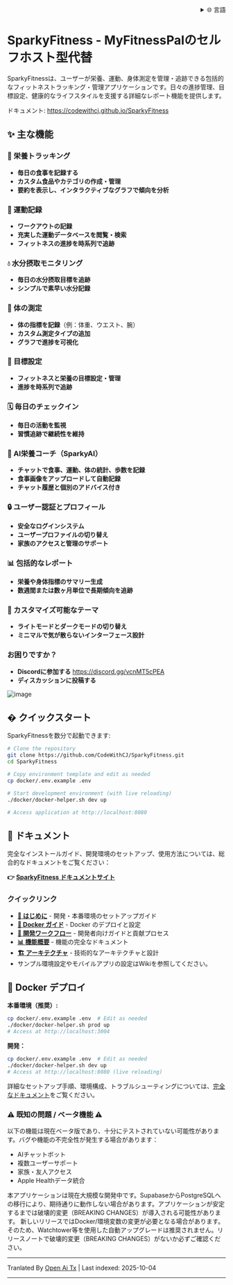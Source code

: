 
<div align="right">
  <details>
    <summary >🌐 言語</summary>
    <div>
      <div align="right">
        <p><a href="https://openaitx.github.io/view.html?user=CodeWithCJ&project=SparkyFitness&lang=en">English</a></p>
        <p><a href="https://openaitx.github.io/view.html?user=CodeWithCJ&project=SparkyFitness&lang=zh-CN">简体中文</a></p>
        <p><a href="https://openaitx.github.io/view.html?user=CodeWithCJ&project=SparkyFitness&lang=zh-TW">繁體中文</a></p>
        <p><a href="https://openaitx.github.io/view.html?user=CodeWithCJ&project=SparkyFitness&lang=ja">日本語</a></p>
        <p><a href="https://openaitx.github.io/view.html?user=CodeWithCJ&project=SparkyFitness&lang=ko">한국어</a></p>
        <p><a href="https://openaitx.github.io/view.html?user=CodeWithCJ&project=SparkyFitness&lang=hi">हिन्दी</a></p>
        <p><a href="https://openaitx.github.io/view.html?user=CodeWithCJ&project=SparkyFitness&lang=th">ไทย</a></p>
        <p><a href="https://openaitx.github.io/view.html?user=CodeWithCJ&project=SparkyFitness&lang=fr">Français</a></p>
        <p><a href="https://openaitx.github.io/view.html?user=CodeWithCJ&project=SparkyFitness&lang=de">Deutsch</a></p>
        <p><a href="https://openaitx.github.io/view.html?user=CodeWithCJ&project=SparkyFitness&lang=es">Español</a></p>
        <p><a href="https://openaitx.github.io/view.html?user=CodeWithCJ&project=SparkyFitness&lang=it">Itapano</a></p>
        <p><a href="https://openaitx.github.io/view.html?user=CodeWithCJ&project=SparkyFitness&lang=ru">Русский</a></p>
        <p><a href="https://openaitx.github.io/view.html?user=CodeWithCJ&project=SparkyFitness&lang=pt">Português</a></p>
        <p><a href="https://openaitx.github.io/view.html?user=CodeWithCJ&project=SparkyFitness&lang=nl">Nederlands</a></p>
        <p><a href="https://openaitx.github.io/view.html?user=CodeWithCJ&project=SparkyFitness&lang=pl">Polski</a></p>
        <p><a href="https://openaitx.github.io/view.html?user=CodeWithCJ&project=SparkyFitness&lang=ar">العربية</a></p>
        <p><a href="https://openaitx.github.io/view.html?user=CodeWithCJ&project=SparkyFitness&lang=fa">فارسی</a></p>
        <p><a href="https://openaitx.github.io/view.html?user=CodeWithCJ&project=SparkyFitness&lang=tr">Türkçe</a></p>
        <p><a href="https://openaitx.github.io/view.html?user=CodeWithCJ&project=SparkyFitness&lang=vi">Tiếng Việt</a></p>
        <p><a href="https://openaitx.github.io/view.html?user=CodeWithCJ&project=SparkyFitness&lang=id">Bahasa Indonesia</a></p>
      </div>
    </div>
  </details>
</div>

# SparkyFitness - MyFitnessPalのセルフホスト型代替

SparkyFitnessは、ユーザーが栄養、運動、身体測定を管理・追跡できる包括的なフィットネストラッキング・管理アプリケーションです。日々の進捗管理、目標設定、健康的なライフスタイルを支援する詳細なレポート機能を提供します。

ドキュメント: https://codewithcj.github.io/SparkyFitness

## ✨ 主な機能

### 🍎 栄養トラッキング

* **毎日の食事を記録する**
* **カスタム食品やカテゴリの作成・管理**
* **要約を表示し、インタラクティブなグラフで傾向を分析**

### 💪 運動記録

* **ワークアウトの記録**
* **充実した運動データベースを閲覧・検索**
* **フィットネスの進捗を時系列で追跡**

### 💧 水分摂取モニタリング

* **毎日の水分摂取目標を追跡**
* **シンプルで素早い水分記録**

### 📏 体の測定

* **体の指標を記録**（例：体重、ウエスト、腕）
* **カスタム測定タイプの追加**
* **グラフで進捗を可視化**

### 🎯 目標設定

* **フィットネスと栄養の目標設定・管理**
* **進捗を時系列で追跡**

### 🗓️ 毎日のチェックイン

* **毎日の活動を監視**
* **習慣追跡で継続性を維持**

### 🤖 AI栄養コーチ（SparkyAI）

* **チャットで食事、運動、体の統計、歩数を記録**
* **食事画像をアップロードして自動記録**
* **チャット履歴と個別のアドバイス付き**

### 🔒 ユーザー認証とプロフィール

* **安全なログインシステム**
* **ユーザープロファイルの切り替え**
* **家族のアクセスと管理のサポート**

### 📊 包括的なレポート

* **栄養や身体指標のサマリー生成**
* **数週間または数ヶ月単位で長期傾向を追跡**

### 🎨 カスタマイズ可能なテーマ

* **ライトモードとダークモードの切り替え**
* **ミニマルで気が散らないインターフェース設計**

### お困りですか？
* **Discordに参加する**
  https://discord.gg/vcnMT5cPEA
* **ディスカッションに投稿する**


![image](https://github.com/user-attachments/assets/ccc7f34e-a663-405f-a4d4-a9888c3197bc)

## � クイックスタート

SparkyFitnessを数分で起動できます:

```bash
# Clone the repository
git clone https://github.com/CodeWithCJ/SparkyFitness.git
cd SparkyFitness

# Copy environment template and edit as needed
cp docker/.env.example .env

# Start development environment (with live reloading)
./docker/docker-helper.sh dev up

# Access application at http://localhost:8080
```

## 📖 ドキュメント

完全なインストールガイド、開発環境のセットアップ、使用方法については、総合的なドキュメントをご覧ください：

**👉 [SparkyFitness ドキュメントサイト](https://codewithcj.github.io/SparkyFitness)**

### クイックリンク

- **[🚀 はじめに](https://codewithcj.github.io/SparkyFitness/developer/getting-started)** - 開発・本番環境のセットアップガイド
- **[🐳 Docker ガイド](https://codewithcj.github.io/SparkyFitness/developer/docker)** - Docker のデプロイと設定
- **[🔧 開発ワークフロー](https://codewithcj.github.io/SparkyFitness/developer/workflow)** - 開発者向けガイドと貢献プロセス  
- **[📊 機能概要](https://codewithcj.github.io/SparkyFitness/features/)** - 機能の完全なドキュメント
- **[🏗️ アーキテクチャ](https://codewithcj.github.io/SparkyFitness/app-overview)** - 技術的なアーキテクチャと設計
- サンプル環境設定やモバイルアプリの設定はWikiを参照してください。

## 🐳 Docker デプロイ

**本番環境（推奨）:**
```bash
cp docker/.env.example .env  # Edit as needed
./docker/docker-helper.sh prod up
# Access at http://localhost:3004
```
**開発：**

```bash
cp docker/.env.example .env  # Edit as needed  
./docker/docker-helper.sh dev up
# Access at http://localhost:8080 (live reloading)
```
詳細なセットアップ手順、環境構成、トラブルシューティングについては、[完全なドキュメント](https://codewithcj.github.io/SparkyFitness/developer/getting-started)をご覧ください。

### ⚠️ 既知の問題 / ベータ機能 ⚠️

以下の機能は現在ベータ版であり、十分にテストされていない可能性があります。バグや機能の不完全性が発生する場合があります：

*   AIチャットボット
*   複数ユーザーサポート
*   家族・友人アクセス
*   Apple Healthデータ統合

本アプリケーションは現在大規模な開発中です。SupabaseからPostgreSQLへの移行により、期待通りに動作しない場合があります。アプリケーションが安定するまでは破壊的変更（BREAKING CHANGES）が導入される可能性があります。
新しいリリースではDocker/環境変数の変更が必要となる場合があります。そのため、Watchtower等を使用した自動アップグレードは推奨されません。リリースノートで破壊的変更（BREAKING CHANGES）がないか必ずご確認ください。





---

Tranlated By [Open Ai Tx](https://github.com/OpenAiTx/OpenAiTx) | Last indexed: 2025-10-04

---